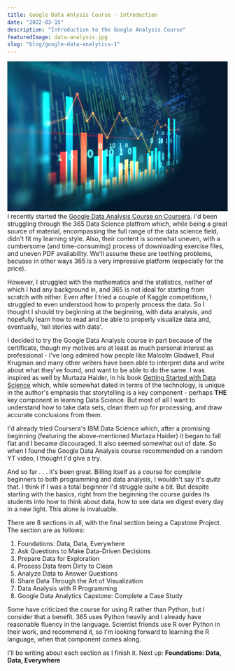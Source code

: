 ```yaml
---
title: Google Data Anlysis Course - Introduction
date: "2022-03-15"
description: "Introduction to the Google Analysis Course"
featuredImage: data-analysis.jpg
slug: "blog/google-data-analytics-1"
---
```


![alt text](./images/istockphoto-data-analysis-612x612.jpg)
I recently started the [Google Data Analysis Course on Coursera](https://www.coursera.org/professional-certificates/google-data-analytics). I'd been struggling through the 365 Data Science platfrom which, while being a great source of material, encompassing the full range of the data science field, didn't fit my learning style. Also, their content is somewhat uneven, with a cumbersome (and time-consuming) process of downloading exercise files, and uneven PDF availability. We'll assume these are teething problems, becuase in other ways 365 is a very impressive platform (especially for the price).

However, I struggled with the mathematics and the statistics, neither of which I had any background in, and 365 is not ideal for starting from scratch with either. Even after I tried a couple of Kaggle competitions, I struggled to even understood how to properly process the data. So I thought I should try beginning at the beginning, with data analysis, and hopefully learn how to read and be able to properly visualize data and, eventually, 'tell stories with data'.

I decided to try the Google Data Analysis course in part because of the certificate, though my motives are at least as much personal interest as professional - I've long admired how people like Malcolm Gladwell, Paul Krugman and many other writers have been able to interpret data and write about what they've found, and want to be able to do the same. I was inspired as well by Murtaza Haider, in his book [Getting Started with Data Science](https://www.amazon.com/Getting-Started-Data-Science-Analytics-ebook-dp-B019D322UU/dp/B019D322UU/ref=mt_other?_encoding=UTF8&me=&qid=) which, while somewhat dated in terms of the technology, is unique in the author's emphasis that storytelling is a key component - perhaps **THE** key component in learning Data Science. But most of all I want to understand how to take data sets, clean them up for processing, and draw accurate conclusions from them.

I'd already tried Coursera's IBM Data Science which, after a promising beginning (featuring the above-mentioned Murtaza Haider) it began to fall flat and I became discouraged. It also seemed somewhat out of date. So when I found the Google Data Analysis course recommended on a random YT video, I thought I'd give a try.

And so far . . . it's been great. Billing itself as a course for complete beginners to both programming and data analysis, I wouldn't say it's _quite_ that. I think if I was a total beginner I'd struggle quite a bit. But despite starting with the basics, right from the beginning the course guides its students into how to think about data, how to see data we digest every day in a new light. This alone is invaluable.

There are 8 sections in all, with the final section being a Capstone Project. The section are as follows:

1. Foundations: Data, Data, Everywhere
2. Ask Questions to Make Data-Driven Decisions
3. Prepare Data for Exploration
4. Process Data from Dirty to Clean
5. Analyze Data to Answer Questions
6. Share Data Through the Art of Visualization
7. Data Analysis with R Programming
8. Google Data Analytics Capstone: Complete a Case Study

Some have criticized the course for using R rather than Python, but I consider that a benefit. 365 uses Python heavily and I already have reasonable fluency in the language. Scientist friends use R over Python in their work, and recommend it, so I'm looking forward to learning the R language, when that component comes along.

I'll be writing about each section as I finish it. Next up: **Foundations: Data, Data, Everywhere**
